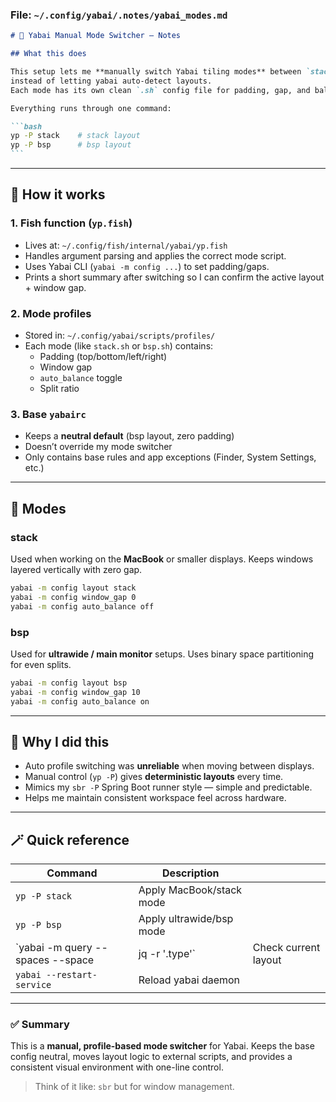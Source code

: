 ### **File:** `~/.config/yabai/.notes/yabai_modes.md`

````markdown
# 🧠 Yabai Manual Mode Switcher — Notes

## What this does

This setup lets me **manually switch Yabai tiling modes** between `stack` and `bsp`  
instead of letting yabai auto-detect layouts.  
Each mode has its own clean `.sh` config file for padding, gap, and balance preferences.

Everything runs through one command:

```bash
yp -P stack    # stack layout
yp -P bsp      # bsp layout
```
````

---

## 🧩 How it works

### 1. Fish function (`yp.fish`)

- Lives at: `~/.config/fish/internal/yabai/yp.fish`
- Handles argument parsing and applies the correct mode script.
- Uses Yabai CLI (`yabai -m config ...`) to set padding/gaps.
- Prints a short summary after switching so I can confirm the active layout + window gap.

### 2. Mode profiles

- Stored in: `~/.config/yabai/scripts/profiles/`
- Each mode (like `stack.sh` or `bsp.sh`) contains:
  - Padding (top/bottom/left/right)
  - Window gap
  - `auto_balance` toggle
  - Split ratio

### 3. Base `yabairc`

- Keeps a **neutral default** (bsp layout, zero padding)
- Doesn’t override my mode switcher
- Only contains base rules and app exceptions (Finder, System Settings, etc.)

---

## 🧱 Modes

### stack

Used when working on the **MacBook** or smaller displays.
Keeps windows layered vertically with zero gap.

```bash
yabai -m config layout stack
yabai -m config window_gap 0
yabai -m config auto_balance off
```

### bsp

Used for **ultrawide / main monitor** setups.
Uses binary space partitioning for even splits.

```bash
yabai -m config layout bsp
yabai -m config window_gap 10
yabai -m config auto_balance on
```

---

## 🧩 Why I did this

- Auto profile switching was **unreliable** when moving between displays.
- Manual control (`yp -P`) gives **deterministic layouts** every time.
- Mimics my `sbr -P` Spring Boot runner style — simple and predictable.
- Helps me maintain consistent workspace feel across hardware.

---

## 🪄 Quick reference

| Command                          | Description              |                      |
| -------------------------------- | ------------------------ | -------------------- |
| `yp -P stack`                    | Apply MacBook/stack mode |                      |
| `yp -P bsp`                      | Apply ultrawide/bsp mode |                      |
| `yabai -m query --spaces --space | jq -r '.type'`           | Check current layout |
| `yabai --restart-service`        | Reload yabai daemon      |                      |

---

### ✅ Summary

This is a **manual, profile-based mode switcher** for Yabai.
Keeps the base config neutral, moves layout logic to external scripts,
and provides a consistent visual environment with one-line control.

> Think of it like: `sbr` but for window management.

